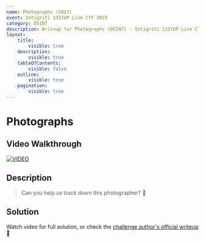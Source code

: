 ```yaml
---
name: Photographs (2023)
event: Intigriti 1337UP Live CTF 2023
category: OSINT
description: Writeup for Photographs (OSINT) - Intigriti 1337UP Live CTF (2023) 💜
layout:
    title:
        visible: true
    description:
        visible: true
    tableOfContents:
        visible: false
    outline:
        visible: true
    pagination:
        visible: true
---
```


# Photographs

## Video Walkthrough

[![VIDEO](https://img.youtube.com/vi/JpZ9nTx-2PI/0.jpg)](https://youtu.be/JpZ9nTx-2PI "How to approach an OSINT CTF challenge")

## Description

> Can you help us track down this photographer? 📸

## Solution

Watch video for full solution, or check the [challenge author's official writeup](https://dev.to/therealbrenu/photographs-writeup-2875) 💜
